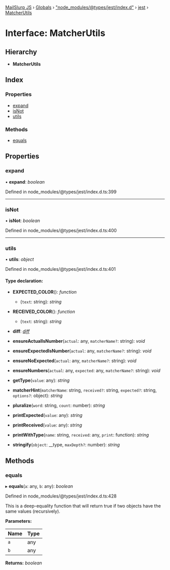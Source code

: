 [MailSlurp JS](../README.md) › [Globals](../globals.md) › ["node_modules/@types/jest/index.d"](../modules/_node_modules__types_jest_index_d_.md) › [jest](../modules/_node_modules__types_jest_index_d_.jest.md) › [MatcherUtils](_node_modules__types_jest_index_d_.jest.matcherutils.md)

# Interface: MatcherUtils

## Hierarchy

* **MatcherUtils**

## Index

### Properties

* [expand](_node_modules__types_jest_index_d_.jest.matcherutils.md#expand)
* [isNot](_node_modules__types_jest_index_d_.jest.matcherutils.md#isnot)
* [utils](_node_modules__types_jest_index_d_.jest.matcherutils.md#utils)

### Methods

* [equals](_node_modules__types_jest_index_d_.jest.matcherutils.md#equals)

## Properties

###  expand

• **expand**: *boolean*

Defined in node_modules/@types/jest/index.d.ts:399

___

###  isNot

• **isNot**: *boolean*

Defined in node_modules/@types/jest/index.d.ts:400

___

###  utils

• **utils**: *object*

Defined in node_modules/@types/jest/index.d.ts:401

#### Type declaration:

* **EXPECTED_COLOR**(): *function*

  * (`text`: string): *string*

* **RECEIVED_COLOR**(): *function*

  * (`text`: string): *string*

* **diff**: *[diff](../modules/_node_modules_jest_diff_build_index_d_.diff.md)*

* **ensureActualIsNumber**(`actual`: any, `matcherName?`: string): *void*

* **ensureExpectedIsNumber**(`actual`: any, `matcherName?`: string): *void*

* **ensureNoExpected**(`actual`: any, `matcherName?`: string): *void*

* **ensureNumbers**(`actual`: any, `expected`: any, `matcherName?`: string): *void*

* **getType**(`value`: any): *string*

* **matcherHint**(`matcherName`: string, `received?`: string, `expected?`: string, `options?`: object): *string*

* **pluralize**(`word`: string, `count`: number): *string*

* **printExpected**(`value`: any): *string*

* **printReceived**(`value`: any): *string*

* **printWithType**(`name`: string, `received`: any, `print`: function): *string*

* **stringify**(`object`: __type, `maxDepth?`: number): *string*

## Methods

###  equals

▸ **equals**(`a`: any, `b`: any): *boolean*

Defined in node_modules/@types/jest/index.d.ts:428

 This is a deep-equality function that will return true if two objects have the same values (recursively).

**Parameters:**

Name | Type |
------ | ------ |
`a` | any |
`b` | any |

**Returns:** *boolean*
